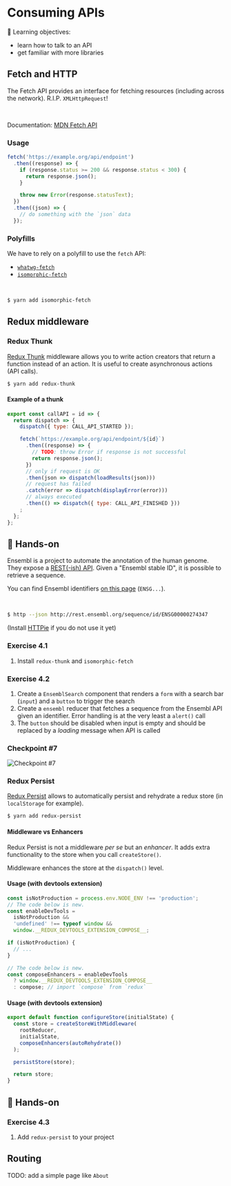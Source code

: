 # Consuming APIs

📌 Learning objectives:

- learn how to talk to an API
- get familiar with more libraries


## Fetch and HTTP

The Fetch API provides an interface for fetching resources (including across the
network). R.I.P. `XMLHttpRequest`!

<br>

Documentation: [MDN Fetch
API](https://developer.mozilla.org/en-US/docs/Web/API/Fetch_API)


### Usage

``` js
fetch('https://example.org/api/endpoint')
  .then((response) => {
    if (response.status >= 200 && response.status < 300) {
      return response.json();
    }

    throw new Error(response.statusText);
  })
  .then((json) => {
    // do something with the `json` data
  });
```


### Polyfills

We have to rely on a polyfill to use the `fetch` API:

- [`whatwg-fetch`](https://github.com/github/fetch)
- [`isomorphic-fetch`](https://github.com/matthew-andrews/isomorphic-fetch)

<br>

``` bash
$ yarn add isomorphic-fetch
```


## Redux middleware


### Redux Thunk

[Redux Thunk](https://github.com/gaearon/redux-thunk) middleware allows you to
write action creators that return a function instead of an action. It is useful
to create asynchronous actions (API calls).

``` bash
$ yarn add redux-thunk
```


#### Example of a thunk

``` js
export const callAPI = id => {
  return dispatch => {
    dispatch({ type: CALL_API_STARTED });

    fetch(`https://example.org/api/endpoint/${id}`)
      .then((response) => {
        // TODO: throw Error if response is not successful
        return response.json();
      })
      // only if request is OK
      .then(json => dispatch(loadResults(json)))
      // request has failed
      .catch(error => dispatch(displayError(error)))
      // always executed
      .then(() => dispatch({ type: CALL_API_FINISHED }))
    ;
  };
};
```


## 🚀 Hands-on


Ensembl is a project to automate the annotation of the human genome. They expose
a [REST(-ish) API](http://rest.ensembl.org/). Given a "Ensembl stable ID", it is
possible to retrieve a sequence.

You can find Ensembl identifiers [on this
page](http://www.ensembl.org/Multi/Search/Results?site=ensembl;page=1;facet_feature_type=Gene;q=human)
(`ENSG...`).

<br>

``` bash
$ http --json http://rest.ensembl.org/sequence/id/ENSG00000274347
```

(Install [HTTPie](https://github.com/jakubroztocil/httpie) if you do not use it
yet)


### Exercise 4.1

1. Install `redux-thunk` and `isomorphic-fetch`


### Exercise 4.2

1. Create a `EnsemblSearch` component that renders a `form` with a search bar
   (`input`) and a `button` to trigger the search
2. Create a `ensembl` reducer that fetches a sequence from the Ensembl API given
   an identifier. Error handling is at the very least a `alert()` call
3. The `button` should be disabled when input is empty and should be replaced by
   a _loading_ message when API is called


### Checkpoint #7

![Checkpoint #7](images/seqbook-checkpoint-7.gif)


### Redux Persist

[Redux Persist](https://github.com/rt2zz/redux-persist) allows to automatically
persist and rehydrate a redux store (in `localStorage` for example).

``` bash
$ yarn add redux-persist
```


#### Middleware vs Enhancers

Redux Persist is not a middleware _per se_ but an _enhancer_. It adds extra
functionality to the store when you call `createStore()`.

Middleware enhances the store at the `dispatch()` level.


#### Usage (with devtools extension)

``` js
const isNotProduction = process.env.NODE_ENV !== 'production';
// The code below is new.
const enableDevTools =
  isNotProduction &&
  'undefined' !== typeof window &&
  window.__REDUX_DEVTOOLS_EXTENSION_COMPOSE__;
```

``` js
if (isNotProduction) {
  // ...
}

// The code below is new.
const composeEnhancers = enableDevTools
  ? window.__REDUX_DEVTOOLS_EXTENSION_COMPOSE__
  : compose; // import `compose` from `redux`
```


#### Usage (with devtools extension)

``` js
export default function configureStore(initialState) {
  const store = createStoreWithMiddleware(
    rootReducer,
    initialState,
    composeEnhancers(autoRehydrate())
  );

  persistStore(store);

  return store;
}
```


## 🚀 Hands-on


### Exercise 4.3

1. Add `redux-persist` to your project


## Routing

TODO: add a simple page like `About`
